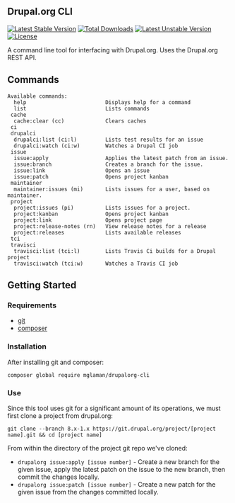 Drupal.org CLI
--------------
[![Latest Stable Version](https://poser.pugx.org/mglaman/drupalorg-cli/v/stable)](https://packagist.org/packages/mglaman/drupalorg-cli) [![Total Downloads](https://poser.pugx.org/mglaman/drupalorg-cli/downloads)](https://packagist.org/packages/mglaman/drupalorg-cli) [![Latest Unstable Version](https://poser.pugx.org/mglaman/drupalorg-cli/v/unstable)](https://packagist.org/packages/mglaman/drupalorg-cli) [![License](https://poser.pugx.org/mglaman/drupalorg-cli/license)](https://packagist.org/packages/mglaman/drupalorg-cli)

A command line tool for interfacing with Drupal.org. Uses the Drupal.org REST API.

## Commands

````
Available commands:
  help                         Displays help for a command
  list                         Lists commands
 cache
  cache:clear (cc)             Clears caches
 ci
 drupalci
  drupalci:list (ci:l)         Lists test results for an issue
  drupalci:watch (ci:w)        Watches a Drupal CI job
 issue
  issue:apply                  Applies the latest patch from an issue.
  issue:branch                 Creates a branch for the issue.
  issue:link                   Opens an issue
  issue:patch                  Opens project kanban
 maintainer
  maintainer:issues (mi)       Lists issues for a user, based on maintainer.
 project
  project:issues (pi)          Lists issues for a project.
  project:kanban               Opens project kanban
  project:link                 Opens project page
  project:release-notes (rn)   View release notes for a release
  project:releases             Lists available releases
 tci
 travisci
  travisci:list (tci:l)        Lists Travis Ci builds for a Drupal project
  travisci:watch (tci:w)       Watches a Travis CI job
````

## Getting Started

### Requirements

* [git](https://git-scm.com/)
* [composer](https://getcomposer.org/)

### Installation

After installing git and composer:

`composer global require mglaman/drupalorg-cli`

### Use

Since this tool uses git for a significant amount of its operations, we must first clone a project from drupal.org:

`git clone --branch 8.x-1.x https://git.drupal.org/project/[project name].git && cd [project name]` 

From within the directory of the project git repo we've cloned:

* `drupalorg issue:apply [issue number]` - Create a new branch for the given issue, apply the latest patch on the issue to the new branch, then commit the changes locally.
* `drupalorg issue:patch [issue number]` - Create a new patch for the given issue from the changes committed locally.
